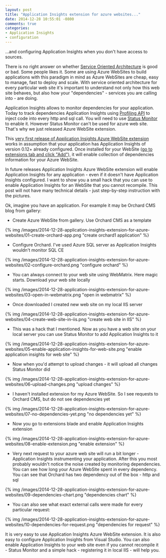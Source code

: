 ```yaml
---
layout: post
title: "Application Insights extension for azure websites..."
date: 2014-12-28 10:55:01 -0800
comments: true
categories:
- Application Insights
- configuration 
---
```

...and configuring Application Insights when you don't have access to sources.

There is no right answer on whether [Service Oriented Architecture](http://en.wikipedia.org/wiki/Service-oriented_architecture) is good or bad. Some people likes it. Some are using Azure WebSites to build applications with this paradigm in mind as Azure WebSites are cheap, easy to manage, fast to deploy and scale. With service oriented architecture for every particular web site it's important to understand not only how this web site behaves, but also how your "dependencies" - services you are calling into - are doing.

Application Insights allows to monitor dependencies for your application. Today to track dependencies Application Insights using [Profiling API](http://msdn.microsoft.com/en-us/library/bb384493.aspx) to inject code into every http and sql call. You will need to use [Status Monitor](http://azure.microsoft.com/en-us/documentation/articles/app-insights-monitor-performance-live-website-now/) to enable it. However Status Monitor can't be used for azure web site. That's why we just released Azure WebSite extension.

This [very first release of Application Insights Azure WebSite extension](http://www.siteextensions.net/packages/Microsoft.ApplicationInsights.AzureWebSites/) works in assumption that your application has Application Insights of version 0.12+ already configured. Once installed for your WebSite ([go to extensions tab and click "Add"](http://azure.microsoft.com/blog/2014/06/20/azure-web-sites-extensions/)), it will enable collection of dependencies information for your Azure WebSite. 

In future releases Application Insights Azure WebSite extension will enable Application Insights for any application - even if it doesn't have Application Insights configured. I want to show you a small hack that you can use to enable Application Insights for an WebSite that you cannot recompile. This post will not have many technical details - just step-by-step instruction with the pictures.

Ok, imagine you have an application. For example it may be Orchard CMS blog from gallery: 

- Create Azure WebSite from gallery. Use Orchard CMS as a template

{% img /images/2014-12-28-application-insights-extension-for-azure-websites/01-create-orchard-app.png "create orchard1 application" %}

- Configure Orchard. I've used Azure SQL server as Application Insights wouldn't monitor SQL CE

{% img /images/2014-12-28-application-insights-extension-for-azure-websites/02-configure-orchard.png "configure orchard"  %}

- You can always connect to your web site using WebMatrix. Here magic starts. Download your web site locally

{% img /images/2014-12-28-application-insights-extension-for-azure-websites/03-open-in-webmatrix.png "open in webmatrix" %}

- Once downloaded I created new web site on my local IIS server  

{% img /images/2014-12-28-application-insights-extension-for-azure-websites/04-create-web-site-in-iis.png  "create web site in IIS" %}

- This was a hack that I mentioned. Now as you have a web site on your local server you can use Status Monitor to add Application Insights to it

{% img /images/2014-12-28-application-insights-extension-for-azure-websites/05-enable-application-insights-for-web-site.png  "enable application insights for web site" %}

- Now when you'd attempt to upload changes - it will upload all changes Status Monitor did

{% img /images/2014-12-28-application-insights-extension-for-azure-websites/06-upload-changes.png "upload changes" %}

- I haven't installed extension for my Azure WebSite. So I see requests to Orchard CMS, but do not see dependencies yet

{% img /images/2014-12-28-application-insights-extension-for-azure-websites/07-no-dependencies-yet.png  "no dependencies yet" %}

- Now you go to extensions blade and enable Application Insights extension

{% img /images/2014-12-28-application-insights-extension-for-azure-websites/08-enable-extension.png  "enable extension" %}

- Very next request to your azure web site will run a bit longer - Application Insights instrumenting your application. After this you most probably wouldn't notice the noise created by monitoring dependencies. You can see how long your Azure WebSite spent in every dependency. You can see that Orchard has two dependency out of the box - http and sql  

{% img /images/2014-12-28-application-insights-extension-for-azure-websites/09-dependencies-chart.png  "dependencies chart" %}

- You can also see what exact external calls were made for every particular request:

{% img /images/2014-12-28-application-insights-extension-for-azure-websites/10-dependencies-for-request.png "dependencies for request" %}

It is very easy to use Application Insights Azure WebSite extension. It is also easy to configure Application Insights from Visual Studio. You can also enable Application Insights to your web site even if you cannot recompile it - Status Monitor and a simple hack - registering it in local IIS - will help you. 